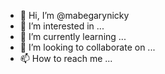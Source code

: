- 👋 Hi, I’m @mabegarynicky
- 👀 I’m interested in ...
- 🌱 I’m currently learning ...
- 💞️ I’m looking to collaborate on ...
- 📫 How to reach me ...

<!---
mabegarynicky/mabegarynicky is a ✨ special ✨ repository because its `README.md` (this file) appears on your GitHub profile.
You can click the Preview link to take a look at your changes.
--->
